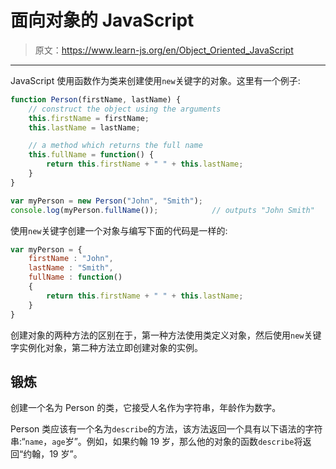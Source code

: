 # 面向对象的 JavaScript

> 原文：<https://www.learn-js.org/en/Object_Oriented_JavaScript>

* * *

JavaScript 使用函数作为类来创建使用`new`关键字的对象。这里有一个例子:

```js
function Person(firstName, lastName) {
    // construct the object using the arguments
    this.firstName = firstName;
    this.lastName = lastName;

    // a method which returns the full name
    this.fullName = function() {
        return this.firstName + " " + this.lastName;
    }
}

var myPerson = new Person("John", "Smith");
console.log(myPerson.fullName());            // outputs "John Smith" 
```

使用`new`关键字创建一个对象与编写下面的代码是一样的:

```js
var myPerson = {
    firstName : "John",
    lastName : "Smith",
    fullName : function()
    {
        return this.firstName + " " + this.lastName;
    }
} 
```

创建对象的两种方法的区别在于，第一种方法使用类定义对象，然后使用`new`关键字实例化对象，第二种方法立即创建对象的实例。

## 锻炼

创建一个名为 Person 的类，它接受人名作为字符串，年龄作为数字。

Person 类应该有一个名为`describe`的方法，该方法返回一个具有以下语法的字符串:“`name`，`age`岁”。例如，如果约翰 19 岁，那么他的对象的函数`describe`将返回“约翰，19 岁”。